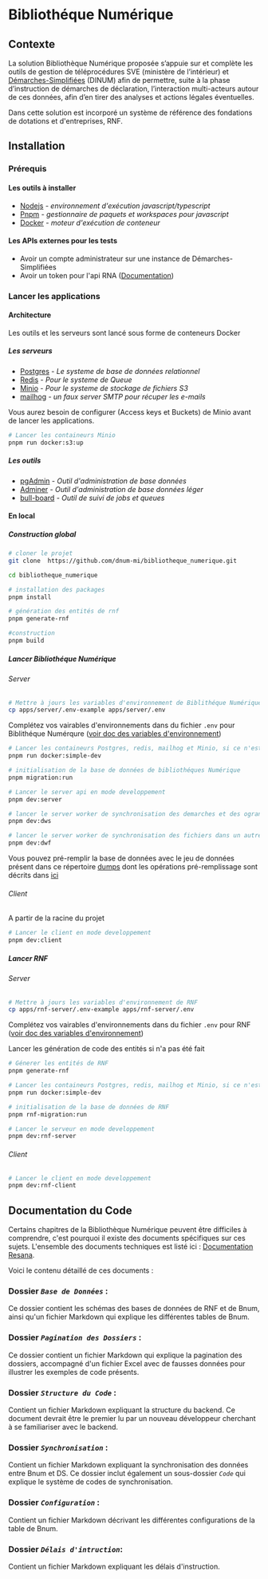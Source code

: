 # Bibliothéque Numérique

## Contexte

La solution Bibliothèque Numérique proposée s’appuie sur et complète les outils de gestion de téléprocédures SVE (ministère de l’intérieur) et [Démarches-Simplifiées](https://www.demarches-simplifiees.fr/) (DINUM) afin de permettre, suite à la phase d’instruction de démarches de déclaration, l’interaction multi-acteurs autour de ces données, afin d’en tirer des analyses et actions légales éventuelles.

Dans cette solution est incorporé un système de référence des fondations de dotations et d'entreprises, RNF.

## Installation

### Prérequis

#### Les outils à installer

- [Nodejs](https://nodejs.org/en/download/) *- environnement d'exécution javascript/typescript*
- [Pnpm](https://pnpm.io/installation) *- gestionnaire de paquets et workspaces pour javascript*
- [Docker](https://docs.docker.com/get-docker/) *- moteur d'exécution de conteneur*

#### Les APIs externes pour les tests

- Avoir un compte administrateur sur une instance de Démarches-Simplifiées
- Avoir un token pour l'api RNA ([Documentation](https://entreprise.api.gouv.fr/developpeurs/openapi#tag/Informations-generales/paths/~1v4~1djepva~1api-association~1associations~1%7Bsiren_or_rna%7D/get))

### Lancer les applications

#### Architecture

Les outils et les serveurs sont lancé sous forme de conteneurs Docker

##### Les serveurs

- [Postgres](https://www.postgresql.org/) *- Le systeme de base de données relationnel*
- [Redis](https://redis.io/) *- Pour le systeme de Queue*
- [Minio](https://min.io/) *- Pour le systeme de stockage de fichiers S3*
- [mailhog](https://github.com/mailhog/MailHog) *- un faux server SMTP pour récuper les e-mails*

Vous aurez besoin de configurer (Access keys et Buckets) de Minio avant de lancer les applications.

```bash
# Lancer les containeurs Minio
pnpm run docker:s3:up
```

##### Les outils

- [pgAdmin](https://www.pgadmin.org/) *- Outil d'administration de base données*
- [Adminer](https://www.adminer.org/) *- Outil d'administration de base données léger*
- [bull-board](https://github.com/felixmosh/bull-board) *- Outil de suivi de jobs et queues*

#### En local

##### Construction global

``` bash
# cloner le projet
git clone  https://github.com/dnum-mi/bibliotheque_numerique.git

cd bibliotheque_numerique

# installation des packages
pnpm install

# génération des entités de rnf
pnpm generate-rnf

#construction
pnpm build

```

##### Lancer Bibliothéque Numérique

###### Server

```bash
# Mettre à jours les variables d'environnement de Biblithéque Numérique
cp apps/server/.env-example apps/server/.env
```

Complétez vos vairables d'environnements dans du fichier `.env` pour Biblithéque Numérqure  ([voir doc des variables d'environnement](./apps/server/variables_env.md))

```bash
# Lancer les containeurs Postgres, redis, mailhog et Minio, si ce n'est pas fait
pnpm run docker:simple-dev

# initialisation de la base de données de bibliothéques Numérique
pnpm migration:run

# Lancer le server api en mode developpement
pnpm dev:server
```

```bash
# lancer le server worker de synchronisation des demarches et des ogranismes dans un autre terminal
pnpm dev:dws
```

```bash
# lancer le server worker de synchronisation des fichiers dans un autre terminal
pnpm dev:dwf
```

Vous pouvez pré-remplir la base de données avec le jeu de données présent dans ce répertoire [dumps](dumps/) dont les opérations pré-remplissage sont décrits dans [ici](docs/Server/database/README.md)

###### Client

A partir de la racine du projet

```bash
# Lancer le client en mode developpement
pnpm dev:client
```

##### Lancer RNF

###### Server

```bash
# Mettre à jours les variables d'environnement de RNF
cp apps/rnf-server/.env-example apps/rnf-server/.env
```

Complétez vos vairables d'environnements dans du fichier `.env` pour RNF ([voir doc des variables d'environnement](./apps/rnf-server/variables_env.md))

Lancer les génération de code des entités si n'a pas été fait

```bash
# Génerer les entités de RNF
pnpm generate-rnf
```

```bash
# Lancer les containeurs Postgres, redis, mailhog et Minio, si ce n'est pas fait
pnpm run docker:simple-dev
```

```bash
# initialisation de la base de données de RNF
pnpm rnf-migration:run

# Lancer le serveur en mode developpement
pnpm dev:rnf-server
```

###### Client

```bash
# Lancer le client en mode developpement
pnpm dev:rnf-client
```


## Documentation du Code

Certains chapitres de la Bibliothèque Numérique peuvent être difficiles à comprendre, c'est pourquoi il existe des documents spécifiques sur ces sujets. L'ensemble des documents techniques est listé ici : [Documentation Resana](https://resana.numerique.gouv.fr/public/perimetre/consulter/143946?openGed=4676651).

Voici le contenu détaillé de ces documents :

### Dossier *`Base de Données`* :
Ce dossier contient les schémas des bases de données de RNF et de Bnum, ainsi qu'un fichier Markdown qui explique les différentes tables de Bnum.

### Dossier *`Pagination des Dossiers`* :
Ce dossier contient un fichier Markdown qui explique la pagination des dossiers, accompagné d'un fichier Excel avec de fausses données pour illustrer les exemples de code présents.

### Dossier *`Structure du Code`* :
Contient un fichier Markdown expliquant la structure du backend. Ce document devrait être le premier lu par un nouveau développeur cherchant à se familiariser avec le backend.

### Dossier *`Synchronisation`* :
Contient un fichier Markdown expliquant la synchronisation des données entre Bnum et DS. Ce dossier inclut également un sous-dossier *`Code`* qui explique le système de codes de synchronisation.

### Dossier *`Configuration`* :
Contient un fichier Markdown décrivant les différentes configurations de la table de Bnum.

### Dossier *`Délais d'intruction`*:
Contient un fichier Markdown expliquant les délais d'instruction.
